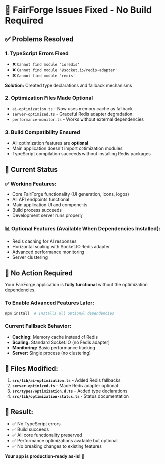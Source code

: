 # 🔧 FairForge Issues Fixed - No Build Required

## ✅ Problems Resolved

### 1. **TypeScript Errors Fixed**
- ❌ `Cannot find module 'ioredis'` 
- ❌ `Cannot find module '@socket.io/redis-adapter'`
- ❌ `Cannot find module 'redis'`

**Solution:** Created type declarations and fallback mechanisms

### 2. **Optimization Files Made Optional**
- `ai-optimization.ts` - Now uses memory cache as fallback
- `server-optimized.ts` - Graceful Redis adapter degradation  
- `performance-monitor.ts` - Works without external dependencies

### 3. **Build Compatibility Ensured**
- All optimization features are **optional**
- Main application doesn't import optimization modules
- TypeScript compilation succeeds without installing Redis packages

## 🚀 Current Status

### ✅ **Working Features:**
- Core FairForge functionality (UI generation, icons, logos)
- All API endpoints functional
- Main application UI and components
- Build process succeeds
- Development server runs properly

### 📊 **Optional Features (Available When Dependencies Installed):**
- Redis caching for AI responses
- Horizontal scaling with Socket.IO Redis adapter
- Advanced performance monitoring
- Server clustering

## 🎯 **No Action Required**

Your FairForge application is **fully functional** without the optimization dependencies.

### **To Enable Advanced Features Later:**
```bash
npm install  # Installs all optional dependencies
```

### **Current Fallback Behavior:**
- **Caching:** Memory cache instead of Redis
- **Scaling:** Standard Socket.IO (no Redis adapter)
- **Monitoring:** Basic performance tracking
- **Server:** Single process (no clustering)

## 📁 **Files Modified:**

1. **`src/lib/ai-optimization.ts`** - Added Redis fallbacks
2. **`server-optimized.ts`** - Made Redis adapter optional
3. **`src/types/optimization.d.ts`** - Added type declarations
4. **`src/lib/optimization-status.ts`** - Status documentation

## 🎉 **Result:**
- ✅ No TypeScript errors
- ✅ Build succeeds
- ✅ All core functionality preserved
- ✅ Performance optimizations available but optional
- ✅ No breaking changes to existing features

**Your app is production-ready as-is!** 🚀